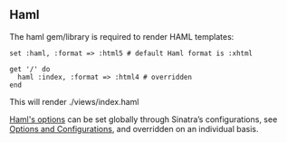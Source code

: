 Haml
----

The haml gem/library is required to render HAML templates:

    set :haml, :format => :html5 # default Haml format is :xhtml

    get '/' do
      haml :index, :format => :html4 # overridden
    end

This will render ./views/index.haml

[Haml's
options](http://haml-lang.com/docs/yardoc/file.HAML_REFERENCE.html#options) can
be set globally through Sinatra’s configurations, see [Options and
Configurations](#configuration), and overridden on an individual basis. 


